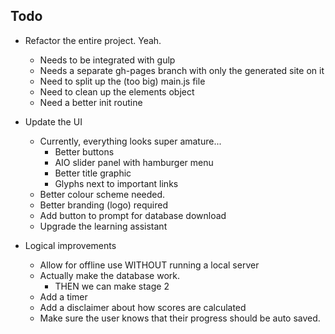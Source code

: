 ## Todo

* Refactor the entire project. Yeah.
    - Needs to be integrated with gulp
    - Needs a separate gh-pages branch with only the generated site on it
    - Need to split up the (too big) main.js file
    - Need to clean up the elements object
    - Need a better init routine

* Update the UI
    - Currently, everything looks super amature...
        + Better buttons
        + AIO slider panel with hamburger menu
        + Better title graphic
        + Glyphs next to important links
    - Better colour scheme needed.
    - Better branding (logo) required
    - Add button to prompt for database download
    - Upgrade the learning assistant

* Logical improvements
    - Allow for offline use WITHOUT running a local server
    - Actually make the database work.
        + THEN we can make stage 2
    - Add a timer
    - Add a disclaimer about how scores are calculated
    - Make sure the user knows that their progress should be auto saved.